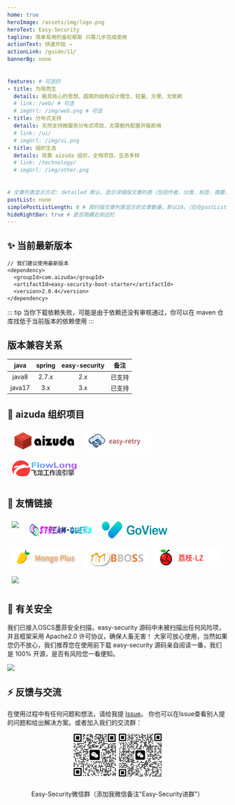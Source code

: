 ```yaml
---
home: true
heroImage: /assets/img/logo.png
heroText: Easy-Security
tagline: 简单易用的鉴权框架 只需几步完成使用
actionText: 快速开始 →
actionLink: /guide/11/
bannerBg: none


features: # 可选的
- title: 为简而生
  details: 极具核心的思想、超简的结构设计理念、轻量、方便、无依赖
  # link: /web/ # 可选
  # imgUrl: /img/web.png # 可选
- title: 分布式支持
  details: 天然支持微服务分布式项目，无需额外配置开箱即用
  # link: /ui/
  # imgUrl: /img/ui.png
- title: 组织生态
  details: 背靠 aizuda 组织，全栈项目，生态多样
  # link: /technology/
  # imgUrl: /img/other.png


# 文章列表显示方式: detailed 默认，显示详细版文章列表（包括作者、分类、标签、摘要、分页等）| simple => 显示简约版文章列表（仅标题和日期）| none 不显示文章列表
postList: none
simplePostListLength: 0 # 简约版文章列表显示的文章数量，默认10。（仅在postList设置为simple时生效）
hideRightBar: true # 是否隐藏右侧边栏
---
```


## ✨ 当前最新版本

```
// 我们建议使用最新版本
<dependency>
  <groupId>com.aizuda</groupId>
  <artifactId>easy-security-boot-starter</artifactId>
  <version>2.0.4</version>
</dependency>
```
::: tip
当你下载依赖失败，可能是由于依赖还没有审核通过，你可以在 maven 仓库找低于当前版本的依赖使用
:::

## 版本兼容关系
|  java  | spring | easy-security |  备注  |
|:------:|:------:|:-------------:|:----:|
| java8  | 2.7.x  |      2.x      | 已支持  |
| java17 |  3.x   |      3.x      | 已支持  |

## 🤝 aizuda 组织项目

<div style="display: flex;flex-wrap: wrap">
  <a href="http://aizuda.com?from=mp" target="_blank"><img src="./.vuepress/public/assets/img/aizuda.png" class="no-zoom" style="height:40px;max-width:150px;margin:10px;"></a>
  <a href="https://www.easyretry.com/" target="_blank"><img src="./.vuepress/public/assets/img/easy-retry.png" class="no-zoom" style="height:40px;max-width:150px;margin:10px;"></a>
<a href="https://flowlong.gitee.io/" target="_blank"><img src="./.vuepress/public/assets/img/flowlong.png" class="no-zoom" style="height:40px;max-width:150px;margin:10px;"></a>
</div>

## 🧲 友情链接

<div style="display: flex;flex-wrap: wrap">
  <a href="https://baomidou.com/" target="_blank"><img src="https://www.easy-es.cn/img/external/mp.png" class="no-zoom" style="height:40px;max-width:150px;margin:10px;"></a>
  <a href="http://stream-query.dromara.org/" target="_blank"><img src="./.vuepress/public/assets/img/Stream-Query.png" class="no-zoom" style="height:40px;max-width:150px;margin:10px;"></a>
  <a href="https://www.mtruning.club/" target="_blank"><img src="./.vuepress/public/assets/img/goView.png" class="no-zoom" style="height:40px;max-width:150px;margin:10px;"></a>
  <a href="https://gitee.com/anwena/mongo-plus" target="_blank"><img src="./.vuepress/public/assets/img/mongoplus.png" class="no-zoom" style="height:40px;max-width:150px;margin:10px;"></a>
  <a href="https://www.bbossgroups.com/" target="_blank"><img src="./.vuepress/public/assets/img/bboss.png" class="no-zoom" style="height:40px;max-width:150px;margin:10px;"></a>
  <a href="https://www.brath.cn" target="_blank"><img src="./.vuepress/public/assets/img/lizhi.png" class="no-zoom" style="height:40px;max-width:150px;margin:10px;"></a>
  <a href="https://easymt.gitee.io/" target="_blank"><img src="https://foruda.gitee.com/images/1700011128476731001/863532e8_12260.png" class="no-zoom" style="height:40px;max-width:150px;margin:10px;"></a>
</div>

## 👑 有关安全
我们已接入OSCS墨菲安全扫描，easy-security 源码中未被扫描出任何风险项，并且框架采用 Apache2.0 许可协议，确保人畜无害！ 大家可放心使用，当然如果您仍不放心，我们推荐您在使用前下载 easy-security 源码亲自阅读一番，我们是 100% 开源，是否有风险您一看便知。

<a href="https://www.murphysec.com/console/report/1669509011156525056/1675773981414416384" alt="Security Status">
  <img src="https://www.murphysec.com/platform3/v31/badge/1675773981414416384.svg" class="no-zoom" />
</a>


## ⚡ 反馈与交流
在使用过程中有任何问题和想法，请给我提 <a href="https://github.com/aizuda/easy-security/issues" target="_blank" rel="noopener noreferrer">Issue</a>。 你也可以在Issue查看别人提的问题和给出解决方案。或者加入我们的交流群：

<div align="center">
  <img src="./.vuepress/public/assets/img/mecode.png" width="100" class="no-zoom">
  <img src="./.vuepress/public/assets/img/qunCode.png" width="100" class="no-zoom">
</div>
<div align="center" style="margin-top: 25px;width: 100%">
  Easy-Security微信群（添加我微信备注"Easy-Security进群"）
</div>
